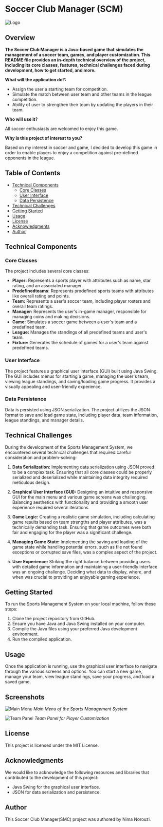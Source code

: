 # Soccer Club Manager (SCM)

![Logo]([Soccer-Club-Manager/data/Soccer.png])



## Overview

**The Soccer Club Manager is a Java-based game that simulates the management of a soccer team, games, and player customization. This README file provides an in-depth technical overview of the project, including its core classes, features, technical challenges faced during development, how to get started, and more.**

**What will the application do?:**
- Assign the user a starting team for competition.
- Simulate the match between user team and other teams in the league competition.
- Ability of user to strengthen their team by updating the players in their team.

**Who will use it?**

All soccer enthusiasts are welcomed to enjoy this game.

**Why is this project of interest to you?**

Based on my interest in soccer and game, I decided to develop this game in order to enable players to
enjoy a competition against pre-defined opponents in the league.

## Table of Contents
- [Technical Components](#technical-components)
  - [Core Classes](#core-classes)
  - [User Interface](#user-interface)
  - [Data Persistence](#data-persistence)
- [Technical Challenges](#technical-challenges)
- [Getting Started](#getting-started)
- [Usage](#usage)
- [License](#license)
- [Acknowledgments](#acknowledgments)
- [Author](#author)

## Technical Components

### Core Classes

The project includes several core classes:

- **Player:** Represents a sports player with attributes such as name, star rating, and an associated manager.
- **Predefinedteams:** Represents predefined sports teams with attributes like overall rating and points.
- **Team:** Represents a user's soccer team, including player rosters and overall team ratings.
- **Manager:** Represents the user's in-game manager, responsible for managing coins and making decisions.
- **Game:** Simulates a soccer game between a user's team and a predefined team.
- **League:** Manages the standings of all predefined teams and user's team.
- **Fixture:** Generates the schedule of games for a user's team against predefined teams.

### User Interface

The project features a graphical user interface (GUI) built using Java Swing. The GUI includes menus for starting a game, managing the user's team, viewing league standings, and saving/loading game progress. It provides a visually appealing and user-friendly experience.

### Data Persistence

Data is persisted using JSON serialization. The project utilizes the JSON format to save and load game state, including player data, team information, league standings, and manager details.

## Technical Challenges

During the development of the Sports Management System, we encountered several technical challenges that required careful consideration and problem-solving:

1. **Data Serialization:** Implementing data serialization using JSON proved to be a complex task. Ensuring that all core classes could be properly serialized and deserialized while maintaining data integrity required meticulous design.

2. **Graphical User Interface (GUI):** Designing an intuitive and responsive GUI for the main menu and various game screens was challenging. Balancing aesthetics with functionality and providing a smooth user experience required several iterations.

3. **Game Logic:** Creating a realistic game simulation, including calculating game results based on team strengths and player attributes, was a technically demanding task. Ensuring that game outcomes were both fair and engaging for the player was a significant challenge.

4. **Managing Game State:** Implementing the saving and loading of the game state while handling potential errors, such as file not found exceptions or corrupted save files, was a complex aspect of the project.

5. **User Experience:** Striking the right balance between providing users with detailed game information and maintaining a user-friendly interface was an ongoing challenge. Deciding what data to display, where, and when was crucial to providing an enjoyable gaming experience.

## Getting Started
To run the Sports Management System on your local machine, follow these steps:

1. Clone the project repository from GitHub.
2. Ensure you have Java and Java Swing installed on your computer.
3. Compile the Java files using your preferred Java development environment.
4. Run the compiled application.

## Usage

Once the application is running, use the graphical user interface to navigate through the various screens and options. You can start a new game, manage your team, view league standings, save your progress, and load a saved game.

## Screenshots
![Main Menu](/images/main_menu.png)
*Main Menu of the Sports Management System*

![Team Panel](/images/team_panel.png)
*Team Panel for Player Customization*


## License

This project is licensed under the MIT License.

## Acknowledgments

We would like to acknowledge the following resources and libraries that contributed to the development of this project:

- Java Swing for the graphical user interface.
- JSON for data serialization and persistence.

## Author
This Soccer Club Manager(SMC) project was authored by Nima Norouzi.





